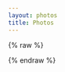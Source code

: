 ```yaml
---
layout: photos
title: Photos
---
```


<div id="instafeed"></div>

<script src="/js/instafeed.js"></script>
{% raw %}
<script type="text/javascript">
    var feed = new Instafeed({
		get: 'user',
		userId: 601088313,
        accessToken: '601088313.1677ed0.df46ed351a5f44bab606823c253be9ff',
		link: 'true',
		limit: '64',
        resolution: 'standard_resolution',
        template: '<div class="photo"><a class="image" href="{{link}}"><img src="{{image}}" /></a><div class="caption">{{caption}}</div></div>'
    });
    feed.run();
</script>
{% endraw %}
